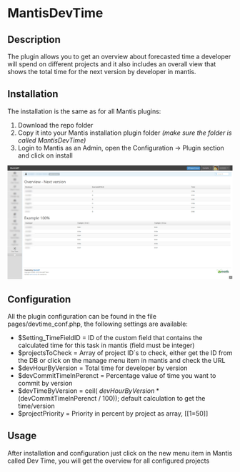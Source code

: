 # MantisDevTime

## Description

The plugin allows you to get an overview about forecasted time a developer will spend on different projects and it also includes an overall view that shows the total time for the next version by developer in mantis.

## Installation
The installation is the same as for all Mantis plugins:

1. Download the repo folder
2. Copy it into your Mantis installation plugin folder *(make sure the folder is called MantisDevTime)*
3. Login to Mantis as an Admin, open the Configuration -> Plugin section and click on install

![alt text](https://raw.githubusercontent.com/Dev-Owl/MantisDevTime/master/devtime_example.jpg "Plugin in mantis")

## Configuration

All the plugin configuration can be found in the file pages/devtime_conf.php, the following settings are available:
* $Setting_TimeFieldID = ID of the custom field that contains the calculated time for this task in mantis (field must be integer)
* $projectsToCheck =  Array of project ID´s to check, either get the ID from the DB or click on the manage menu item in mantis and check the URL
* $devHourByVersion = Total time for developer by version 
* $devCommitTimeInPerenct = Percentage value of time you want to commit by version
* $devTimeByVersion = ceil( $devHourByVersion * ($devCommitTimeInPerenct / 100)); default calculation to get the time/version
* $projectPriority = Priority in percent by project as array, [[1=50]]


## Usage

After installation and configuration just click on the new menu item in Mantis called Dev Time, you will get the overview for all configured projects
